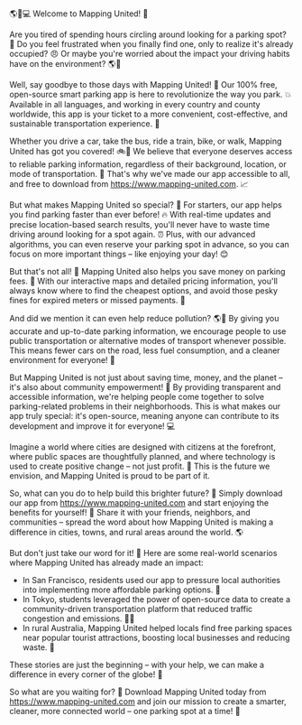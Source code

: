 🌎🚗💻 Welcome to Mapping United! 🌟

Are you tired of spending hours circling around looking for a parking spot? 🤯 Do you feel frustrated when you finally find one, only to realize it's already occupied? 😠 Or maybe you're worried about the impact your driving habits have on the environment? 🌎👀

Well, say goodbye to those days with Mapping United! 🚫 Our 100% free, open-source smart parking app is here to revolutionize the way you park. 💥 Available in all languages, and working in every country and county worldwide, this app is your ticket to a more convenient, cost-effective, and sustainable transportation experience. 🌈

Whether you drive a car, take the bus, ride a train, bike, or walk, Mapping United has got you covered! 🚲👣 We believe that everyone deserves access to reliable parking information, regardless of their background, location, or mode of transportation. 💖 That's why we've made our app accessible to all, and free to download from https://www.mapping-united.com. 📈

But what makes Mapping United so special? 🤔 For starters, our app helps you find parking faster than ever before! 🔥 With real-time updates and precise location-based search results, you'll never have to waste time driving around looking for a spot again. ⏰ Plus, with our advanced algorithms, you can even reserve your parking spot in advance, so you can focus on more important things – like enjoying your day! 😊

But that's not all! 🤯 Mapping United also helps you save money on parking fees. 💸 With our interactive maps and detailed pricing information, you'll always know where to find the cheapest options, and avoid those pesky fines for expired meters or missed payments. 🚫

And did we mention it can even help reduce pollution? 🌎💚 By giving you accurate and up-to-date parking information, we encourage people to use public transportation or alternative modes of transport whenever possible. This means fewer cars on the road, less fuel consumption, and a cleaner environment for everyone! 🌿

But Mapping United is not just about saving time, money, and the planet – it's also about community empowerment! 🌈 By providing transparent and accessible information, we're helping people come together to solve parking-related problems in their neighborhoods. This is what makes our app truly special: it's open-source, meaning anyone can contribute to its development and improve it for everyone! 💻

Imagine a world where cities are designed with citizens at the forefront, where public spaces are thoughtfully planned, and where technology is used to create positive change – not just profit. 🌆 This is the future we envision, and Mapping United is proud to be part of it.

So, what can you do to help build this brighter future? 🤔 Simply download our app from https://www.mapping-united.com and start enjoying the benefits for yourself! 📲 Share it with your friends, neighbors, and communities – spread the word about how Mapping United is making a difference in cities, towns, and rural areas around the world. 🌎

But don't just take our word for it! 🤔 Here are some real-world scenarios where Mapping United has already made an impact:

* In San Francisco, residents used our app to pressure local authorities into implementing more affordable parking options. 💪
* In Tokyo, students leveraged the power of open-source data to create a community-driven transportation platform that reduced traffic congestion and emissions. 🚴‍♀️
* In rural Australia, Mapping United helped locals find free parking spaces near popular tourist attractions, boosting local businesses and reducing waste. 🌳

These stories are just the beginning – with your help, we can make a difference in every corner of the globe! 💖

So what are you waiting for? 🤔 Download Mapping United today from https://www.mapping-united.com and join our mission to create a smarter, cleaner, more connected world – one parking spot at a time! 💪